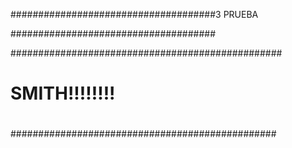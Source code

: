 #####################################3
 PRUEBA

#####################################

#################################################
#						#
#						#
#	SMITH!!!!!!!!				#
#						#
#						#
################################################
